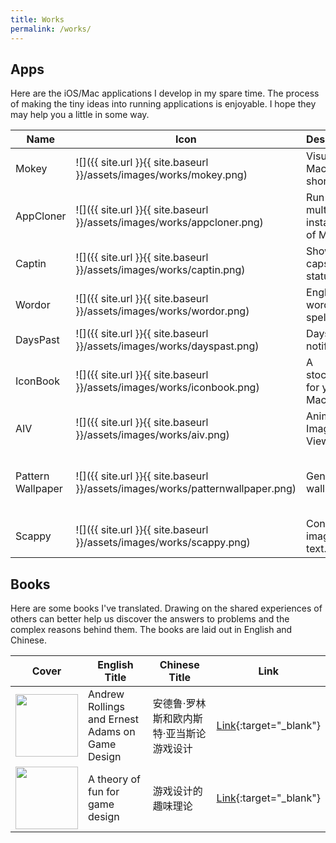 ```yaml
---
title: Works
permalink: /works/
---
```


## Apps

Here are the iOS/Mac applications I develop in my spare time. The process of making the tiny ideas into running applications is enjoyable. I hope they may help you a little in some way.

Name | Icon | Description | Link 
--- | --- | --- | --- 
Mokey | ![]({{ site.url }}{{ site.baseurl }}/assets/images/works/mokey.png) | Visualize Mac shortcuts. | [Mac](http://mokey.mystrikingly.com/){:target="_blank"} 
AppCloner | ![]({{ site.url }}{{ site.baseurl }}/assets/images/works/appcloner.png) | Run multiple instances of Mac app. | [Mac](https://github.com/cool8jay/public/blob/master/appcloner/AppCloner.zip){:target="_blank"} 
Captin | ![]({{ site.url }}{{ site.baseurl }}/assets/images/works/captin.png) | Show Mac caps lock status. | [Mac](https://github.com/cool8jay/public/blob/master/captin/Captin.zip){:target="_blank"}
Wordor | ![]({{ site.url }}{{ site.baseurl }}/assets/images/works/wordor.png) | English word speller. | [Mac](https://apps.apple.com/cn/app/wordor/id1192997654?l=en-GB&mt=12){:target="_blank"}
DaysPast | ![]({{ site.url }}{{ site.baseurl }}/assets/images/works/dayspast.png) | Days past notifier. | [Mac](https://apps.apple.com/cn/app/dayspast/id1230762386?l=en-GB&mt=12){:target="_blank"}
IconBook | ![]({{ site.url }}{{ site.baseurl }}/assets/images/works/iconbook.png) | A stockbook for your Mac icons. | [Free Mac](https://apps.apple.com/us/app/iconbook-lite/id1624253520?mt=12){:target="_blank"}<br>[Standard Mac](https://apps.apple.com/us/app/iconbook/id1497748783?mt=12){:target="_blank"}
AIV | ![]({{ site.url }}{{ site.baseurl }}/assets/images/works/aiv.png) | Animated Image Viewer. | [Mac](https://apps.apple.com/cn/app/aiv/id1551340425?l=en-GB&mt=12){:target="_blank"}
Pattern Wallpaper | ![]({{ site.url }}{{ site.baseurl }}/assets/images/works/patternwallpaper.png) | Generate wallpaper.| [Free Mac](https://apps.apple.com/us/app/pattern-wallpaper-lite/id1621524620?mt=12){:target="_blank"}<br>[Standard Mac](https://apps.apple.com/us/app/pattern-wallpaper-pro/id1618232946?mt=12){:target="_blank"}<br>[iOS](https://apps.apple.com/us/app/pattern-wallpaper-mobile/id1626853798){:target="_blank"} 
Scappy | ![]({{ site.url }}{{ site.baseurl }}/assets/images/works/scappy.png) | Convert image to text. | [Mac](https://apps.apple.com/us/app/scappy/id6462760788?mt=12){:target="_blank"}

## Books

Here are some books I've translated. Drawing on the shared experiences of others can better help us discover the answers to problems and the complex reasons behind them. The books are laid out in English and Chinese.

Cover  | English Title | Chinese Title | Link
--- | --- | --- | ---
<img src="{{ site.url }}{{ site.baseurl }}/assets/images/works/andrew_rollings_and_ernest_adams_on_game_design.jpg" width="100" alt=""> | Andrew Rollings and Ernest Adams on Game Design | 安德鲁·罗林斯和欧内斯特·亚当斯论游戏设计 |  [Link](https://cool8jay.gitbook.io/andrew-rollings-and-ernest-adams-on-game-design){:target="_blank"} 
<img src="{{ site.url }}{{ site.baseurl }}/assets/images/works/a_theory_of_fun_for_game_design.png" width="100" alt=""> | A theory of fun for game design | 游戏设计的趣味理论 | [Link](https://cool8jay.gitbook.io/theory-of-fun-for-game-design){:target="_blank"} 